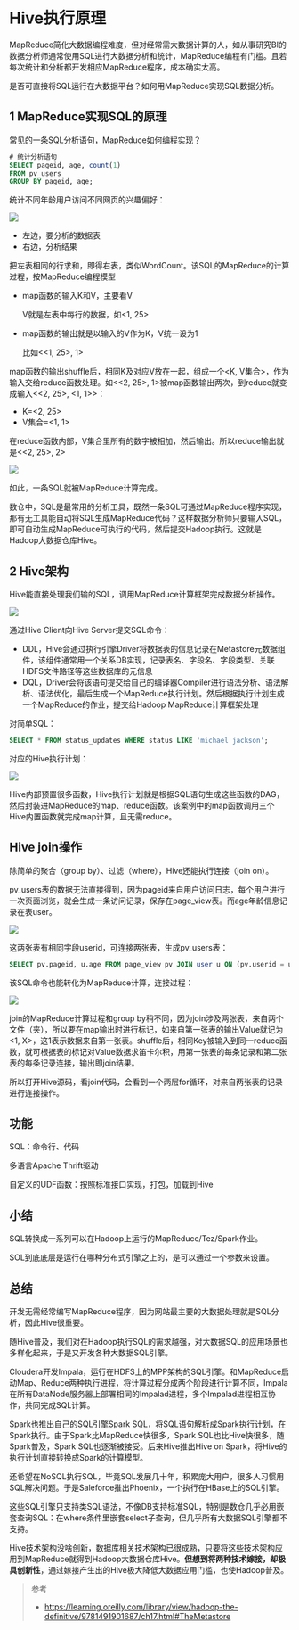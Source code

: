# Hive执行原理

MapReduce简化大数据编程难度，但对经常需大数据计算的人，如从事研究BI的数据分析师通常使用SQL进行大数据分析和统计，MapReduce编程有门槛。且若每次统计和分析都开发相应MapReduce程序，成本确实太高。

是否可直接将SQL运行在大数据平台？如何用MapReduce实现SQL数据分析。

## 1 MapReduce实现SQL的原理

常见的一条SQL分析语句，MapReduce如何编程实现？

```sql
# 统计分析语句
SELECT pageid, age, count(1) 
FROM pv_users
GROUP BY pageid, age;
```

统计不同年龄用户访问不同网页的兴趣偏好：

![](https://codeselect.oss-cn-shanghai.aliyuncs.com/0ade10e49216575962e071d6fe9a7137.jpg)

- 左边，要分析的数据表
- 右边，分析结果

把左表相同的行求和，即得右表，类似WordCount。该SQL的MapReduce的计算过程，按MapReduce编程模型

- map函数的输入K和V，主要看V

  V就是左表中每行的数据，如<1, 25>

- map函数的输出就是以输入的V作为K，V统一设为1

  比如<<1, 25>, 1>

map函数的输出shuffle后，相同K及对应V放在一起，组成一个<K, V集合>，作为输入交给reduce函数处理。如<<2, 25>, 1>被map函数输出两次，到reduce就变成输入<<2, 25>, <1, 1>>：

- K=<2, 25>
- V集合=<1, 1>

在reduce函数内部，V集合里所有的数字被相加，然后输出。所以reduce输出就是<<2, 25>, 2>

![](https://codeselect.oss-cn-shanghai.aliyuncs.com/bc088edf00478c835003272696c44c57.jpg)

如此，一条SQL就被MapReduce计算完成。

数仓中，SQL是最常用的分析工具，既然一条SQL可通过MapReduce程序实现，那有无工具能自动将SQL生成MapReduce代码？这样数据分析师只要输入SQL，即可自动生成MapReduce可执行的代码，然后提交Hadoop执行。这就是Hadoop大数据仓库Hive。

## 2 Hive架构

Hive能直接处理我们输的SQL，调用MapReduce计算框架完成数据分析操作。

![](https://codeselect.oss-cn-shanghai.aliyuncs.com/hddg_1701.png)

通过Hive Client向Hive Server提交SQL命令：

- DDL，Hive会通过执行引擎Driver将数据表的信息记录在Metastore元数据组件，该组件通常用一个关系DB实现，记录表名、字段名、字段类型、关联HDFS文件路径等这些数据库的元信息
- DQL，Driver会将该语句提交给自己的编译器Compiler进行语法分析、语法解析、语法优化，最后生成一个MapReduce执行计划。然后根据执行计划生成一个MapReduce的作业，提交给Hadoop MapReduce计算框架处理

对简单SQL：

```sql
SELECT * FROM status_updates WHERE status LIKE 'michael jackson';
```

对应的Hive执行计划：

![](https://codeselect.oss-cn-shanghai.aliyuncs.com/cb1236ad035ca01cffbb9df47fa88fa6.jpg)

Hive内部预置很多函数，Hive执行计划就是根据SQL语句生成这些函数的DAG，然后封装进MapReduce的map、reduce函数。该案例中的map函数调用三个Hive内置函数就完成map计算，且无需reduce。

## Hive join操作

除简单的聚合（group by）、过滤（where），Hive还能执行连接（join on）。

pv_users表的数据无法直接得到，因为pageid来自用户访问日志，每个用户进行一次页面浏览，就会生成一条访问记录，保存在page_view表。而age年龄信息记录在表user。

![](https://codeselect.oss-cn-shanghai.aliyuncs.com/8254710229b1d749d08f7a0bb799ac2d.jpg)

这两张表有相同字段userid，可连接两张表，生成pv_users表：

```sql
SELECT pv.pageid, u.age FROM page_view pv JOIN user u ON (pv.userid = u.userid);
```

该SQL命令也能转化为MapReduce计算，连接过程：

![](https://codeselect.oss-cn-shanghai.aliyuncs.com/25d62b355c976beb5b26af865ac2b92a.jpg)

join的MapReduce计算过程和group by稍不同，因为join涉及两张表，来自两个文件（夹），所以要在map输出时进行标记，如来自第一张表的输出Value就记为<1, X>，这1表示数据来自第一张表。shuffle后，相同Key被输入到同一reduce函数，就可根据表的标记对Value数据求笛卡尔积，用第一张表的每条记录和第二张表的每条记录连接，输出即join结果。

所以打开Hive源码，看join代码，会看到一个两层for循环，对来自两张表的记录进行连接操作。

## 功能

SQL：命令行、代码

多语言Apache Thrift驱动

自定义的UDF函数：按照标准接口实现，打包，加载到Hive

## 小结

SQL转换成一系列可以在Hadoop上运行的MapReduce/Tez/Spark作业。

SOL到底底层是运行在哪种分布式引擎之上的，是可以通过一个参数来设置。

## 总结

开发无需经常编写MapReduce程序，因为网站最主要的大数据处理就是SQL分析，因此Hive很重要。

随Hive普及，我们对在Hadoop执行SQL的需求越强，对大数据SQL的应用场景也多样化起来，于是又开发各种大数据SQL引擎。

Cloudera开发Impala，运行在HDFS上的MPP架构的SQL引擎。和MapReduce启动Map、Reduce两种执行进程，将计算过程分成两个阶段进行计算不同，Impala在所有DataNode服务器上部署相同的Impalad进程，多个Impalad进程相互协作，共同完成SQL计算。

Spark也推出自己的SQL引擎Spark SQL，将SQL语句解析成Spark执行计划，在Spark执行。由于Spark比MapReduce快很多，Spark SQL也比Hive快很多，随Spark普及，Spark SQL也逐渐被接受。后来Hive推出Hive on Spark，将Hive的执行计划直接转换成Spark的计算模型。

还希望在NoSQL执行SQL，毕竟SQL发展几十年，积累庞大用户，很多人习惯用SQL解决问题。于是Saleforce推出Phoenix，一个执行在HBase上的SQL引擎。

这些SQL引擎只支持类SQL语法，不像DB支持标准SQL，特别是数仓几乎必用嵌套查询SQL：在where条件里嵌套select子查询，但几乎所有大数据SQL引擎都不支持。

Hive技术架构没啥创新，数据库相关技术架构已很成熟，只要将这些技术架构应用到MapReduce就得到Hadoop大数据仓库Hive。**但想到将两种技术嫁接，却极具创新性**，通过嫁接产生出的Hive极大降低大数据应用门槛，也使Hadoop普及。

> 参考
>
> - https://learning.oreilly.com/library/view/hadoop-the-definitive/9781491901687/ch17.html#TheMetastore